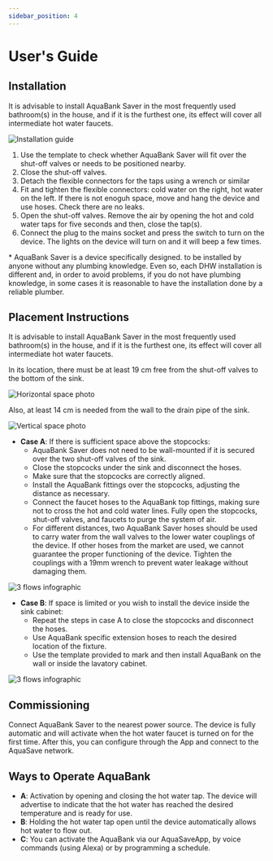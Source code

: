 ```yaml
---
sidebar_position: 4
---
```

# User's Guide

## Installation

It is advisable to install AquaBank Saver in the most frequently used bathroom(s) in the house, and if it is the furthest one, its effect will cover all intermediate hot water faucets.

![Installation guide](/img/depin/installation.png)

1. Use the template to check whether  AquaBank Saver will fit over the shut-off valves or needs to be positioned nearby.
2. Close the shut-off valves.
3. Detach the flexible connectors for the taps using a wrench or similar
4. Fit and tighten the flexible connectors: cold water on the right, hot water on the left. If there is not enoguh space, move and hang the device and use hoses. Check there are no leaks.
5. Open the shut-off valves. Remove the air by opening the hot and cold water taps for five seconds and then, close the tap(s).
6. Connect the plug to the mains socket and press the switch to turn on the device. The lights on the device will turn on and it will beep a few times.


\* AquaBank Saver is a device specifically designed. to be installed by anyone without any plumbing knowledge. Even so, each DHW installation is different and, in order to avoid problems, if you do not have plumbing knowledge, in some cases it is reasonable to have the installation done by a reliable plumber.

## Placement Instructions

It is advisable to install AquaBank Saver in the most frequently used bathroom(s) in the house, and if it is the furthest one, its effect will cover all intermediate hot water faucets.

In its location, there must be at least 19 cm free from the shut-off valves to the bottom of the sink.

![Horizontal space photo](/img/depin/horizontal.png)

Also, at least 14 cm is needed from the wall to the drain pipe of the sink.

![Vertical space photo](/img/depin/vertical.png)

- **Case A**: If there is sufficient space above the stopcocks:
    - AquaBank Saver does not need to be wall-mounted if it is secured over the two shut-off valves of the sink. 
    - Close the stopcocks under the sink and disconnect the hoses.
    - Make sure that the stopcocks are correctly aligned.
    - Install the AquaBank fittings over the stopcocks, adjusting the distance as necessary.
    - Connect the faucet hoses to the AquaBank top fittings, making sure not to cross the hot and cold water lines. Fully open the stopcocks, shut-off valves, and faucets to purge the system of air.
    - For different distances, two AquaBank Saver hoses should be used to carry water from the wall valves to the lower water couplings of the device. If other hoses from the market are used, we cannot guarantee the proper functioning of the device. Tighten the couplings with a 19mm wrench to prevent water leakage without damaging them.


![3 flows infographic](/img/depin/Aquabankl.png)


- **Case B**: If space is limited or you wish to install the device inside the sink cabinet:
    - Repeat the steps in case A to close the stopcocks and disconnect the hoses.
    - Use AquaBank specific extension hoses to reach the desired location of the fixture.
    - Use the template provided to mark and then install AquaBank on the wall or inside the lavatory cabinet.

![3 flows infographic](/img/depin/Aquabankss.png)

## Commissioning

Connect AquaBank Saver to the nearest power source. The device is fully automatic and will activate when the hot water faucet is turned on for the first time. After this, you can configure through the App and connect to the AquaSave network.

## Ways to Operate AquaBank

- **A**: Activation by opening and closing the hot water tap. The device will advertise to indicate that the hot water has reached the desired temperature and is ready for use.
- **B**: Holding the hot water tap open until the device automatically allows hot water to flow out.
- **C**: You can activate the AquaBank via our AquaSaveApp, by voice commands (using Alexa) or by programming a schedule.